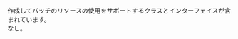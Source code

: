 <Namespace Name="Microsoft.Azure.Batch">
  <Docs>
    <summary>作成してバッチのリソースの使用をサポートするクラスとインターフェイスが含まれています。</summary> 
    <remarks>なし。</remarks>
  </Docs>
</Namespace>
